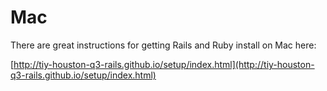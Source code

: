 # Mac

There are great instructions for getting Rails and Ruby install on Mac here:

[http://tiy-houston-q3-rails.github.io/setup/index.html](http://tiy-houston-q3-rails.github.io/setup/index.html)

